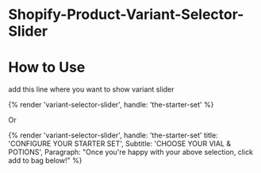 # Shopify-Product-Variant-Selector-Slider
How to Use
===========

add this line where you want to show variant slider

{% render 'variant-selector-slider', handle: 'the-starter-set' %}

Or 

{% render 'variant-selector-slider', handle: 'the-starter-set' title: 'CONFIGURE YOUR STARTER SET', Subtitle: 'CHOOSE YOUR VIAL & POTIONS', Paragraph: "Once you're happy with your above selection, click add to bag below!" %}
